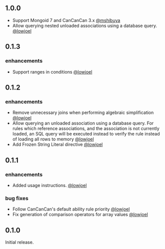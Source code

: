 ## 1.0.0

 - Support Mongoid 7 and CanCanCan 3.x [@mshibuya](https://github.com/mshibuya)
 - Allow querying nested unloaded associations using a database query.
   [@lowjoel](https://github.com/lowjoel)

## 0.1.3

### enhancements

 - Support ranges in conditions [@lowjoel](https://github.com/lowjoel) 

## 0.1.2

### enhancements

 - Remove unnecessary joins when performing algebraic simplification
   [@lowjoel](https://github.com/lowjoel)
 - Allow querying an unloaded association using a database query. For rules which reference 
   associations, and the association is not currently loaded, an SQL query will be executed 
   instead to verify the rule instead of loading all rows to memory
   [@lowjoel](https://github.com/lowjoel)
 - Add Frozen String Literal directive [@lowjoel](https://github.com/lowjoel)

## 0.1.1

### enhancements

 - Added usage instructions. [@lowjoel](https://github.com/lowjoel)

### bug fixes

 - Follow CanCanCan's default ability rule priority [@lowjoel](https://github.com/lowjoel)
 - Fix generation of comparison operators for array values [@lowjoel](https://github.com/lowjoel)

## 0.1.0

Initial release.
